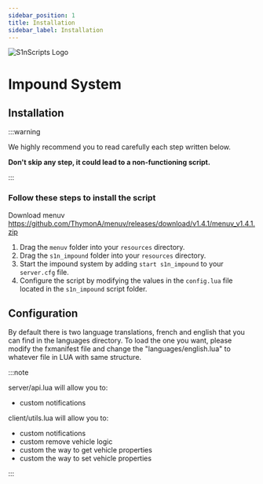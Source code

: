```yaml
---
sidebar_position: 1
title: Installation
sidebar_label: Installation
---
```


![S1nScripts Logo](https://forum.cfx.re/uploads/default/optimized/4X/a/0/f/a0fe33b8e3b6ef3293bf06ddef6af2e6414248e9_2_1380x776.jpeg)

# Impound System 
## Installation

:::warning

We highly recommend you to read carefully each step written below.

**Don't skip any step, it could lead to a non-functioning script.**

:::

### Follow these steps to install the script

Download menuv https://github.com/ThymonA/menuv/releases/download/v1.4.1/menuv_v1.4.1.zip


1. Drag the `menuv` folder into your `resources` directory.
2. Drag the `s1n_impound` folder into your `resources` directory.
3. Start the impound system by adding `start s1n_impound` to your `server.cfg` file.
4. Configure the script by modifying the values in the `config.lua` file located in the `s1n_impound` script folder.

## Configuration

By default there is two language translations, french and english that you can find in the languages directory.
To load the one you want, please modify the fxmanifest file and change the "languages/english.lua" to whatever file in LUA with same structure.

:::note

server/api.lua will allow you to:
- custom notifications

client/utils.lua will allow you to:
- custom notifications
- custom remove vehicle logic
- custom the way to get vehicle properties
- custom the way to set vehicle properties

:::
